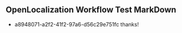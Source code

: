 ## OpenLocalization Workflow Test MarkDown
* a8948071-a2f2-41f2-97a6-d56c29e751fc thanks!

<!--HONumber=Aug16_HO3-->


